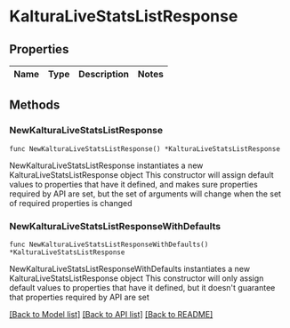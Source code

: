 # KalturaLiveStatsListResponse

## Properties

Name | Type | Description | Notes
------------ | ------------- | ------------- | -------------

## Methods

### NewKalturaLiveStatsListResponse

`func NewKalturaLiveStatsListResponse() *KalturaLiveStatsListResponse`

NewKalturaLiveStatsListResponse instantiates a new KalturaLiveStatsListResponse object
This constructor will assign default values to properties that have it defined,
and makes sure properties required by API are set, but the set of arguments
will change when the set of required properties is changed

### NewKalturaLiveStatsListResponseWithDefaults

`func NewKalturaLiveStatsListResponseWithDefaults() *KalturaLiveStatsListResponse`

NewKalturaLiveStatsListResponseWithDefaults instantiates a new KalturaLiveStatsListResponse object
This constructor will only assign default values to properties that have it defined,
but it doesn't guarantee that properties required by API are set


[[Back to Model list]](../README.md#documentation-for-models) [[Back to API list]](../README.md#documentation-for-api-endpoints) [[Back to README]](../README.md)


